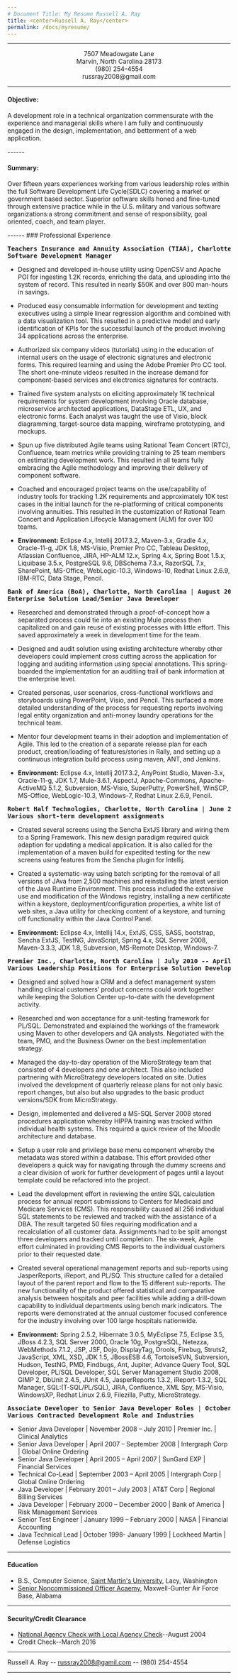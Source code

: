```yaml
---
# Document Title: My Resume Russell A. Ray
title: <center>Russell A. Ray</center>
permalink: /docs/myresume/
---
```


<!-- Horizontal line -->
---
<center>7507 Meadowgate Lane </center>
<center> Marvin, North Carolina 28173 </center>
<center>(980) 254-4554</center>
<center>russray2008@gmail.com</center>


------
#### Objective:
   <p>A development role in a technical organization commensurate with the experience and managerial skills where I am fully and continuously engaged in the design, implementation, and betterment of a web application.</p>
------

#### Summary:
<p>Over fifteen years experiences working from various leadership roles within the full Software Development Life Cycle(SDLC) covering a market or government based sector.  Superior software skills honed and fine-tuned through extensive practice while in the U.S. military and various software organizations:a strong commitment and sense of responsibility, goal oriented, coach, and team player.</p>
------
### Professional Experience
 <pre><b>Teachers Insurance and Annuity Association (TIAA), Charlotte, North Carolina</b> | <b>March 2016 -- Present</b>
<b>Software Development Manager </b>
</pre>

 * Designed and developed in-house utility using OpenCSV and Apache POI for ingesting 1.2K records, enriching the data, and uploading into the system of record.  This resulted in nearly $50K and over 800 man-hours in savings.   

* Produced easy consumable information for development and texting executives using a simple linear regression algorithm and combined with a data visualization tool.  This resulted in a predictive model and early identification of KPIs for the successful launch of the product involving 34 applications across the enterprise.

* Authorized six company videos (tutorials) using in the education of internal users on the usage of electronic signatures and electronic forms.  This required learning and using the Adobe Premier Pro CC tool. The short one-minute videos resulted in the increase demand for component-based services and electronics signatures for contracts.

* Trained five system analysts on eliciting approximately 1K technical requirements for system development involving Oracle database, microservice architected applications, DataStage ETL, UX, and electronic forms.  Each analyst was taught the use of Visio, block diagramming, target-source data mapping, wireframe prototyping, and mockups.

* Spun up five distributed Agile teams using Rational Team Concert (RTC), Confluence, team metrics while providing training to 25 team members on estimating development work.  This resulted in all teams fully embracing the Agile methodology and improving their delivery of component software.

* Coached and encouraged project teams on the use/capability of industry tools for tracking 1.2K requirements and approximately 10K test cases in the initial launch for the re-platforming of critical components involving annuities.  This resulted in the customization of Rational Team Concert and Application Lifecycle Management (ALM) for over 100 teams.

* **Environment:** Eclipse 4.x, Intellij 2017.3.2, Maven-3.x, Gradle 4.x, Oracle-11-g, JDK 1.8, MS-Visio, Premier Pro CC, Tableau Desktop, Atlassian Confluence, JIRA, HP-ALM 12.x, Spring 4.x, Spring Boot 1.5.x, Liquibase 3.5.x, PostgreSQL 9.6, DBSchema 7.3.x, RazorSQL 7.x, SharePoint, MS-Office, WebLogic-10.3, Windows-10, Redhat Linux 2.6.9, IBM-RTC, Data Stage, Pencil.


<pre><b>Bank of America (BoA), Charlotte, North Carolina</b> | <b>August 2015 -- March 2016</b>
<b>Enterprise Solution Lead/Senior Java Developer </b>
</pre>


* Researched and demonstrated through a proof-of-concept how a separated process could tie into an existing Mule process then capitalized on and gain reuse of existing processes with little effort.  This saved approximately a week in development time for the team.

* Designed and audit solution using existing architecture whereby other developers could implement cross cutting across the application for logging and auditing information using special annotations.  This spring-boarded the implementation for an auditiing trail of bank information at the enterprise level.

* Created personas, user scenarios, cross-functional workflows and storyboards using PowerPoint, Visio, and Pencil.  This surfaced a more detailed understanding of the process for requesting reports involving legal entity organization and anti-money laundry operations for the technical team.

* Mentor four development teams in their adoption and implementation of Agile.  This led to the creation of a separate release plan for each product, creation/loading of features/stories in Rally, and setting up a continuous integration build process using maven, ANT, and Jenkins. 

* **Environment:** Eclipse 4.x, Intellij 2017.3.2, AnyPoint Studio, Maven-3.x, Oracle-11-g, JDK 1.7, Mule-3.6.1, AspectJ, Apache-Commons, Apache-ActiveMQ 5.1.2, Subversion, MS-Visio, SuperPutty, PowerShell, WinSCP, MS-Office, WebLogic-10.3, Windows-7, Redhat Linux 2.6.9, Pencil.

<pre><b>Robert Half Technologies, Charlotte, North Carolina</b> | <b>June 2015 -- December 2016</b>
<b>Various short-term development assignments </b>
</pre>


* Created several screens using the Sencha ExtJS library and wiring them to a Spring Framework.  This new design paradigm required quick adaption for updating a medical application.  It is also called for the implementation of a maven build for expedited testing for the new screens using features from the Sencha plugin for Intellij.

* Created a systematic-way using batch scripting for the removal of all versions of JAva from 2,500 machines and reinstalling the latest version of the Java Runtime Environment.  This process included the extensive use and modification of the Windows registry, installing a new certificate within a keystore, deployment/configuration properties, a white list of web sites, a Java utility for checking content of a keystore, and turning off functionality within the Java Control Panel.

* **Environment:** Eclipse 4.x, Intellij 14.x, ExtJS, CSS, SASS, bootstrap, Sencha ExtJS, TestNG, JavaScript, Spring 4.x, SQL Server 2008, Maven-3.3.3, JDK 1.8, Subversion, MS-Remote Desktop, Windows-7.


<pre><b>Premier Inc., Charlotte, North Carolina</b> | <b>July 2010 -- April 2015</b>
<b>Various Leadership Positions for Enterprise Solution Development </b>
</pre>

*  Designed and solved how a CRM and a defect management system handling clinical customers’ product concerns could work together while keeping the Solution Center up-to-date with the development activity. 

*  Researched and won acceptance for a unit-testing framework for PL/SQL.  Demonstrated and explained the workings of the framework using Maven to other developers and QA analysts.  Negotiated with the team, PMO, and the Business Owner on the best implementation strategy. 

*  Managed the day-to-day operation of the MicroStrategy team that consisted of 4 developers and one architect.  This also included partnering with MicroStrategy developers located on site. Duties involved the development of quarterly release plans for not only basic report changes, but also but also upgrades to the basic product versions/SDK from MicroStrategy.

*  Design, implemented and delivered a MS-SQL Server 2008 stored procedures application whereby HIPPA training was tracked within individual health systems.  This required a quick review of the Moodle architecture and database.

*  Setup a user role and privilege base menu component whereby the metadata was stored within a database.  This effort provided other developers a quick way for navigating through the dummy screens and a clear division of work for further development of pages until a layout template could be refactored into the project. 

*  Lead the development effort in reviewing the entire SQL calculation process for annual report submissions to Centers for Medicaid and Medicare Services (CMS).  This responsibility caused all 256 individual SQL statements to be reviewed and tracked with the assistance of a DBA.  The result targeted 50 files requiring modification and a recalculation of all customer data.  Assignments had to be split amongst three developers and tracked until completion.  The six-week, Agile effort culminated in providing CMS Reports to the individual customers prior to their requested date.

*  Created several operational management reports and sub-reports using JasperReports, iReport, and PL/SQ.  This structure called for a detailed layout of the parent report and flow to the 15 different sub-reports.  The new functionality of the product offered statistical and comparative analysis between hospitals and peer facilities while adding a drill-down capability to individual departments using bench mark indicators. The reports were demonstrated at the annual customer focused conference for the industry involving over 100 large hospitals nationwide.

* **Environment:**  Spring 2.5.2, Hibernate 3.0.5, MyEclipse 7.5, Eclipse 3.5, JBoss 4.2.3, SQL Server 2000, Oracle 10g, PostgreSQL, Netezza, WebMethods 7.1.2, JSP, JSF, Dojo, DisplayTag, Drools, Firebug, Struts2, JavaScript,  XML, XSD, JDK 1.5, JBossESB 4.6, TortoiseSVN, Subversion, Hudson, TestNG, PMD, Findbugs, Ant, Jupiter, Advance Query Tool, SQL Developer, PL/SQL Developer, SQL Server Management Studio 2008, GIMP 2, DbUnit 2.4.5, JUnit 4.5, JasperReports 1.3.2, iReport-1.3.2, SQL Manager, SQL:(T-SQL/PL/SQL), JIRA, Confluence, XML Spy, MS-Visio, WindowsXP, Redhat Linux 2.6.9, Filezilla, Putty, MicroStrategy.





<pre><b>Associate Developer to Senior Java Developer Roles</b> | <b>October 1998 -- July 2010</b>
<b>Various Contracted Development Role and Industries</b>
</pre>

<ul>
<li>  Senior Java Developer | November 2008 – July 2010 | Premier Inc. | Clinical Analytics </li>
<li>  Senior Java Developer | April 2007 – September 2008 | Intergraph Corp | Global Online Ordering </li>
<li>  Senior Java Developer | April 2005 – April 2007 | SunGard EXP | Financial Services </li>
<li>  Technical Co-Lead | September 2003 – April 2005 | Intergraph Corp | Global Online Ordering </li>
<li>  Java Developer | February 2001 – July 2003 | AT&T Corp | Regional Billing Services </li>
<li>  Java Developer | February 2000 – December 2000 | Bank of America | Risk Management Services </li>
<li>  Senior Test Engineer | January 1999 – February 2000 | NASA | Financial Accounting</li>
<li>  Java Technical Lead | October 1998- January 1999 | Lockheed Martin | Defense Logistics</li>
</ul>

------
#### Education
* B.S., Computer Science, [Saint Martin's University](https://www.stmartin.edu/), Lacy, Washington
* [Senior Noncommissioned Officer Acaemy](http://www.airuniversity.af.mil/Barnes/AFSNCOA/), Maxwell-Gunter Air Force Base, Alabama

------
#### Security/Credit Clearance
* [National Agency Check with Local Agency Check](https://www.thebalance.com/security-clearance-secrets-3331997)--August 2004
* Credit Check--March 2016


------
Russell A. Ray -- [russray2008@gamil.com](russray2008@gmail.com) -- (980) 254-4554

------